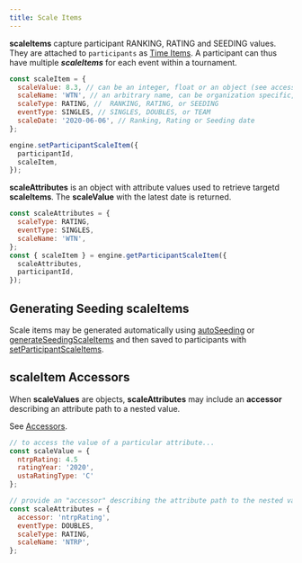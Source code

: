 ```yaml
---
title: Scale Items
---
```


**scaleItems** capture participant RANKING, RATING and SEEDING values. They are attached to `participants` as [Time Items](./timeItems).
A participant can thus have multiple **_scaleItems_** for each event within a tournament.

```js
const scaleItem = {
  scaleValue: 8.3, // can be an integer, float or an object (see accessor below)
  scaleName: 'WTN', // an arbitrary name, can be organization specific, e.g. 'NTRP' or 'UTR'
  scaleType: RATING, //  RANKING, RATING, or SEEDING
  eventType: SINGLES, // SINGLES, DOUBLES, or TEAM
  scaleDate: '2020-06-06', // Ranking, Rating or Seeding date
};

engine.setParticipantScaleItem({
  participantId,
  scaleItem,
});
```

**scaleAttributes** is an object with attribute values used to retrieve targetd **scaleItems**. The **scaleValue** with the latest date is returned.

```js
const scaleAttributes = {
  scaleType: RATING,
  eventType: SINGLES,
  scaleName: 'WTN',
};
const { scaleItem } = engine.getParticipantScaleItem({
  scaleAttributes,
  participantId,
});
```

## Generating Seeding scaleItems

Scale items may be generated automatically using [autoSeeding](/docs/apis/tournament-engine-api#autoseeding) or [generateSeedingScaleItems](/docs/apis/tournament-engine-api#generateseedingscaleitems) and then saved to participants with [setParticipantScaleItems](/docs/apis/tournament-engine-api#setparticipantscaleitems).

## scaleItem Accessors

When **scaleValues** are objects, **scaleAttributes** may include an **accessor** describing an attribute path to a nested value.

See [Accessors](../policies/accessors).

```js
// to access the value of a particular attribute...
const scaleValue = {
  ntrpRating: 4.5
  ratingYear: '2020',
  ustaRatingType: 'C'
};

// provide an "accessor" describing the attribute path to the nested value in the scaleValue.
const scaleAttributes = {
  accessor: 'ntrpRating',
  eventType: DOUBLES,
  scaleType: RATING,
  scaleName: 'NTRP',
};
```
